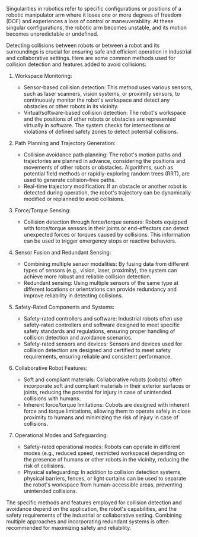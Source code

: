 Singularities in robotics refer to specific configurations or positions of a robotic manipulator arm where it loses one or more degrees of freedom (DOF) and experiences a loss of control or maneuverability. At these singular configurations, the robotic arm becomes unstable, and its motion becomes unpredictable or undefined.

Detecting collisions between robots or between a robot and its surroundings is crucial for ensuring safe and efficient operation in industrial and collaborative settings. Here are some common methods used for collision detection and features added to avoid collisions:

1. Workspace Monitoring:
   - Sensor-based collision detection: This method uses various sensors, such as laser scanners, vision systems, or proximity sensors, to continuously monitor the robot's workspace and detect any obstacles or other robots in its vicinity.
   - Virtual/software-based collision detection: The robot's workspace and the positions of other robots or obstacles are represented virtually in software. The system checks for intersections or violations of defined safety zones to detect potential collisions.

2. Path Planning and Trajectory Generation:
   - Collision avoidance path planning: The robot's motion paths and trajectories are planned in advance, considering the positions and movements of other robots or obstacles. Algorithms, such as potential field methods or rapidly-exploring random trees (RRT), are used to generate collision-free paths.
   - Real-time trajectory modification: If an obstacle or another robot is detected during operation, the robot's trajectory can be dynamically modified or replanned to avoid collisions.

3. Force/Torque Sensing:
   - Collision detection through force/torque sensors: Robots equipped with force/torque sensors in their joints or end-effectors can detect unexpected forces or torques caused by collisions. This information can be used to trigger emergency stops or reactive behaviors.

4. Sensor Fusion and Redundant Sensing:
   - Combining multiple sensor modalities: By fusing data from different types of sensors (e.g., vision, laser, proximity), the system can achieve more robust and reliable collision detection.
   - Redundant sensing: Using multiple sensors of the same type at different locations or orientations can provide redundancy and improve reliability in detecting collisions.

5. Safety-Rated Components and Systems:
   - Safety-rated controllers and software: Industrial robots often use safety-rated controllers and software designed to meet specific safety standards and regulations, ensuring proper handling of collision detection and avoidance scenarios.
   - Safety-rated sensors and devices: Sensors and devices used for collision detection are designed and certified to meet safety requirements, ensuring reliable and consistent performance.

6. Collaborative Robot Features:
   - Soft and compliant materials: Collaborative robots (cobots) often incorporate soft and compliant materials in their exterior surfaces or joints, reducing the potential for injury in case of unintended collisions with humans.
   - Inherent force/torque limitations: Cobots are designed with inherent force and torque limitations, allowing them to operate safely in close proximity to humans and minimizing the risk of injury in case of collisions.

7. Operational Modes and Safeguarding:
   - Safety-rated operational modes: Robots can operate in different modes (e.g., reduced speed, restricted workspace) depending on the presence of humans or other robots in the vicinity, reducing the risk of collisions.
   - Physical safeguarding: In addition to collision detection systems, physical barriers, fences, or light curtains can be used to separate the robot's workspace from human-accessible areas, preventing unintended collisions.

The specific methods and features employed for collision detection and avoidance depend on the application, the robot's capabilities, and the safety requirements of the industrial or collaborative setting. Combining multiple approaches and incorporating redundant systems is often recommended for maximizing safety and reliability.